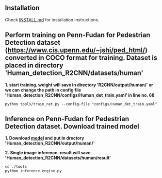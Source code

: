 ## Installation

Check [INSTALL.md](INSTALL.md) for installation instructions.

## Perform training on Penn-Fudan for Pedestrian Detection dataset (https://www.cis.upenn.edu/~jshi/ped_html/) converted in COCO format for training. Dataset is placed in directory 'Human_detection_R2CNN/datasets/human' 

**1. start training. weight will save in directory 'R2CNN/output/human/' or we can change the path in config file 'Human_detection_R2CNN/configs/Human_det_train.yaml' in line no. 68**
````
python tools/train_net.py --config-file "configs/Human_det_train.yaml"
````


## Inference on Penn-Fudan for Pedestrian Detection dataset. Download trained model
**1. Download [model](https://drive.google.com/file/d/12BT745oHv8lvy7HtBpZJgmbUVMIo_RFe/view?usp=sharing) and put in drectory 'Human_detection_R2CNN/output/human/'** 

**2. Single image inference. result will save 'Human_detection_R2CNN/datasets/human/result'**
````
cd ./tools
python inference_engine.py
````


